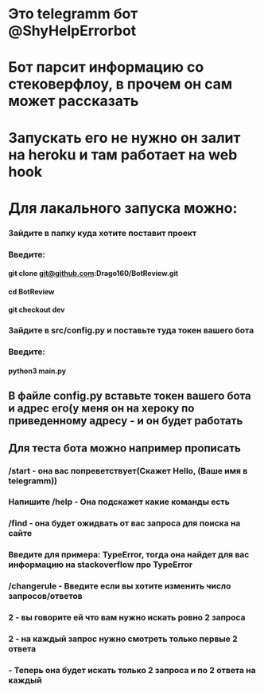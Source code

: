 # Это telegramm бот @ShyHelpErrorbot 

# Бот парсит информацию со стековерфлоу, в прочем он сам может рассказать   

# Запускать его не нужно он залит на heroku и там работает на web hook   
# Для лакального запуска можно:   
### Зайдите в папку куда хотите поставит проект   
### Введите:   
#### git clone git@github.com:Drago160/BotReview.git   
#### cd BotReview
#### git checkout dev
### Зайдите в src/config.py и поставьте туда токен вашего бота    
### Введите:   
#### python3 main.py   

## В файле config.py вставьте токен вашего бота и адрес его(у меня он на хероку по приведенному адресу - и он будет работать   
## Для теста бота можно например прописать   
### /start - она вас попреветствует(Скажет Hello, (Ваше имя в telegramm))   
### Напишите /help - Она подскажет какие команды есть   
### /find - она будет ожидвать от вас запроса для поиска на сайте   
### Введите для примера: TypeError, тогда она найдет для вас информацию на stackoverflow про TypeError   
### /changerule - Введите если вы хотите изменить число запросов/ответов    
### 2 - вы говорите ей что вам нужно искать ровно 2 запроса   
### 2 - на каждый запрос нужно смотреть только первые 2 ответа   
### - Теперь она будет искать только 2 запроса и по 2 ответа на каждый   
